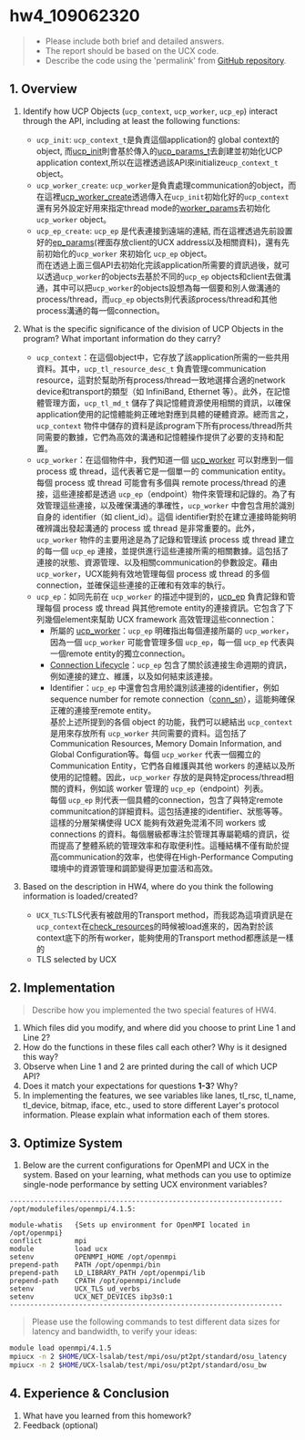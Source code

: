 # hw4_109062320
> - Please include both brief and detailed answers.
> - The report should be based on the UCX code.
> - Describe the code using the 'permalink' from [GitHub repository](https://github.com/NTHU-LSALAB/UCX-lsalab).

## 1. Overview
1. Identify how UCP Objects (`ucp_context`, `ucp_worker`, `ucp_ep`) interact through the API, including at least the following functions:
    - `ucp_init`: `ucp_context_t`是負責這個application的 global context的object, 而[ucp_init](https://github.com/NTHU-LSALAB/UCX-lsalab/blob/ce5c5ee4b70a88ce7c15d2fe8acff2131a44aa4a/examples/ucp_hello_world.c#L575)則會基於傳入的[ucp_params_t](https://github.com/NTHU-LSALAB/UCX-lsalab/blob/ce5c5ee4b70a88ce7c15d2fe8acff2131a44aa4a/examples/ucp_hello_world.c#L563C5-L563C15)去創建並初始化UCP application context,所以在這裡透過該API來initialize`ucp_context_t` object。
    - `ucp_worker_create`: `ucp_worker`是負責處理communication的object，而在這裡[ucp_worker_create](https://github.com/NTHU-LSALAB/UCX-lsalab/blob/ce5c5ee4b70a88ce7c15d2fe8acff2131a44aa4a/examples/ucp_hello_world.c#L587C1-L587C1)透過傳入在`ucp_init`初始化好的`ucp_context`還有另外設定好用來指定thread mode的[worker_params](https://github.com/NTHU-LSALAB/UCX-lsalab/blob/ce5c5ee4b70a88ce7c15d2fe8acff2131a44aa4a/examples/ucp_hello_world.c#L584C12-L584C12)去初始化`ucp_worker` object。
    - `ucp_ep_create`: `ucp_ep` 是代表連接到遠端的連結, 而在這裡透過先前設置好的[ep_params](https://github.com/NTHU-LSALAB/UCX-lsalab/blob/ce5c5ee4b70a88ce7c15d2fe8acff2131a44aa4a/examples/ucp_hello_world.c#L444C1-L444C1)(裡面存放client的UCX address以及相關資料)，還有先前初始化的`ucp_worker` 來初始化 `ucp_ep` object。  
    而在透過上面三個API去初始化完該application所需要的資訊過後，就可以透過`ucp_worker`的objects去基於不同的`ucp_ep` objects和client去做溝通，其中可以把`ucp_worker`的objects設想為每一個要和別人做溝通的process/thread，而`ucp_ep` objects則代表該process/thread和其他process溝通的每一個connection。  
    
2. What is the specific significance of the division of UCP Objects in the program? What important information do they carry?
    - `ucp_context`：在這個object中，它存放了該application所需的一些共用資料。其中，`ucp_tl_resource_desc_t` 負責管理communication resource，這對於幫助所有process/thread一致地選擇合適的network device和transport的類型（如 InfiniBand, Ethernet 等）。此外，在記憶體管理方面，`ucp_tl_md_t` 儲存了與記憶體資源使用相關的資訊，以確保application使用的記憶體能夠正確地對應到具體的硬體資源。總而言之，`ucp_context` 物件中儲存的資料是該program下所有process/thread所共同需要的數據，它們為高效的溝通和記憶體操作提供了必要的支持和配置。
    - `ucp_worker`：在這個物件中，我們知道一個 [ucp_worker](https://github.com/openucx/ucx/blob/d04572ad69ac1a9b12ae2c75b78fccaf7f9c236d/src/ucp/core/ucp_worker.h#L273) 可以對應到一個 process 或 thread，這代表著它是一個單一的 communication entity。每個 process 或 thread 可能會有多個與 remote process/thread 的連接，這些連接都是透過 `ucp_ep`（endpoint）物件來管理和記錄的。為了有效管理這些連接，以及確保溝通的準確性，`ucp_worker` 中會包含用於識別自身的 identifier（如 client_id）。這個 identifier對於在建立連接時能夠明確辨識出發起溝通的 process 或 thread 是非常重要的。此外，`ucp_worker` 物件的主要用途是為了記錄和管理該 process 或 thread 建立的每一個 `ucp_ep` 連接，並提供進行這些連接所需的相關數據。這包括了連接的狀態、資源管理、以及相關communication的參數設定。藉由 `ucp_worker`，UCX能夠有效地管理每個 process 或 thread 的多個connection，並確保這些連接的正確和有效率的執行。
    - `ucp_ep`：如同先前在 `ucp_worker` 的描述中提到的，[ucp_ep](https://github.com/openucx/ucx/blob/5c9e58c300aa512ec69e3cb513742d7b63772da5/src/ucp/core/ucp_ep.h#L542) 負責記錄和管理每個 process 或 thread 與其他remote entity的連接資訊。它包含了下列幾個element來幫助 UCX framework 高效管理這些connection：
        - 所屬的 [ucp_worker](https://github.com/openucx/ucx/blob/d04572ad69ac1a9b12ae2c75b78fccaf7f9c236d/src/ucp/core/ucp_ep.h#L543)：`ucp_ep` 明確指出每個連接所屬的 `ucp_worker`，因為一個 `ucp_worker` 可能會管理多個 `ucp_ep`，每一個 `ucp_ep` 代表與一個remote entity的獨立connection。
        - [Connection Lifecycle](https://github.com/openucx/ucx/blob/d04572ad69ac1a9b12ae2c75b78fccaf7f9c236d/src/ucp/core/ucp_ep.h#L545C1-L545C1)：`ucp_ep` 包含了關於該連接生命週期的資訊，例如連接的建立、維護，以及如何結束該連接。
        - Identifier：`ucp_ep` 中還會包含用於識別該連接的identifier，例如sequence number for remote connection（[conn_sn](https://github.com/openucx/ucx/blob/d04572ad69ac1a9b12ae2c75b78fccaf7f9c236d/src/ucp/core/ucp_ep.h#L548C1-L548C1)），這能夠確保正確的連接至remote entity。  
    基於上述所提到的各個 object 的功能，我們可以總結出 `ucp_context` 是用來存放所有 `ucp_worker` 共同需要的資料。這包括了Communication Resources, Memory Domain Information, and Global Configuration等。每個 `ucp_worker` 代表一個獨立的Communication Entity，它們各自維護與其他 workers 的連結以及所使用的記憶體。因此，`ucp_worker` 存放的是與特定process/thread相關的資料，例如該 worker 管理的 `ucp_ep`（endpoint）列表。  
    每個 `ucp_ep` 則代表一個具體的connection，包含了與特定remote communitcation的詳細資料。這包括連接的identifier、狀態等等。  
    這樣的分層架構使得 UCX 能夠有效避免混淆不同 workers 或 connections 的資料。每個層級都專注於管理其專屬範疇的資訊，從而提高了整體系統的管理效率和存取便利性。這種結構不僅有助於提高communication的效率，也使得在High-Performance Computing環境中的資源管理和調節變得更加靈活和高效。
3. Based on the description in HW4, where do you think the following information is loaded/created?
    - `UCX_TLS`:TLS代表有被啟用的Transport method，而我認為這項資訊是在`ucp_context`在[check_resources](https://github.com/openucx/ucx/blob/d04572ad69ac1a9b12ae2c75b78fccaf7f9c236d/src/ucp/core/ucp_context.c#L1436C1-L1436C1)的時候被load進來的，因為對於該context底下的所有worker，能夠使用的Transport method都應該是一樣的
    - TLS selected by UCX
    
    

## 2. Implementation

> Describe how you implemented the two special features of HW4.
1. Which files did you modify, and where did you choose to print Line 1 and Line 2?
2. How do the functions in these files call each other? Why is it designed this way?
3. Observe when Line 1 and 2 are printed during the call of which UCP API?
4. Does it match your expectations for questions **1-3**? Why?
5. In implementing the features, we see variables like lanes, tl_rsc, tl_name, tl_device, bitmap, iface, etc., used to store different Layer's protocol information. Please explain what information each of them stores.

## 3. Optimize System 
1. Below are the current configurations for OpenMPI and UCX in the system. Based on your learning, what methods can you use to optimize single-node performance by setting UCX environment variables?

```
-------------------------------------------------------------------
/opt/modulefiles/openmpi/4.1.5:

module-whatis   {Sets up environment for OpenMPI located in /opt/openmpi}
conflict        mpi
module          load ucx
setenv          OPENMPI_HOME /opt/openmpi
prepend-path    PATH /opt/openmpi/bin
prepend-path    LD_LIBRARY_PATH /opt/openmpi/lib
prepend-path    CPATH /opt/openmpi/include
setenv          UCX_TLS ud_verbs
setenv          UCX_NET_DEVICES ibp3s0:1
-------------------------------------------------------------------
```

> Please use the following commands to test different data sizes for latency and bandwidth, to verify your ideas:
```bash
module load openmpi/4.1.5
mpiucx -n 2 $HOME/UCX-lsalab/test/mpi/osu/pt2pt/standard/osu_latency
mpiucx -n 2 $HOME/UCX-lsalab/test/mpi/osu/pt2pt/standard/osu_bw
```


## 4. Experience & Conclusion
1. What have you learned from this homework?
2. Feedback (optional)
